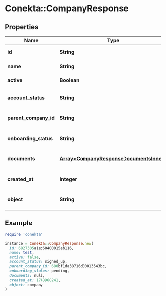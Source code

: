 # Conekta::CompanyResponse

## Properties

| Name | Type | Description | Notes |
| ---- | ---- | ----------- | ----- |
| **id** | **String** | The unique identifier for the company. |  |
| **name** | **String** | The name of the company. |  |
| **active** | **Boolean** | Indicates if the company is active. |  |
| **account_status** | **String** | The current status of the company&#39;s account. |  |
| **parent_company_id** | **String** | The identifier of the parent company, if any. | [optional] |
| **onboarding_status** | **String** | The current status of the company&#39;s onboarding process. |  |
| **documents** | [**Array&lt;CompanyResponseDocumentsInner&gt;**](CompanyResponseDocumentsInner.md) | A list of documents related to the company. |  |
| **created_at** | **Integer** | Timestamp of when the company was created. |  |
| **object** | **String** | The type of object, typically \&quot;company\&quot;. |  |

## Example

```ruby
require 'conekta'

instance = Conekta::CompanyResponse.new(
  id: 6827305a1ec60400015eb116,
  name: test,
  active: false,
  account_status: signed_up,
  parent_company_id: 680bf1da38716d00013543bc,
  onboarding_status: pending,
  documents: null,
  created_at: 1748968241,
  object: company
)
```

